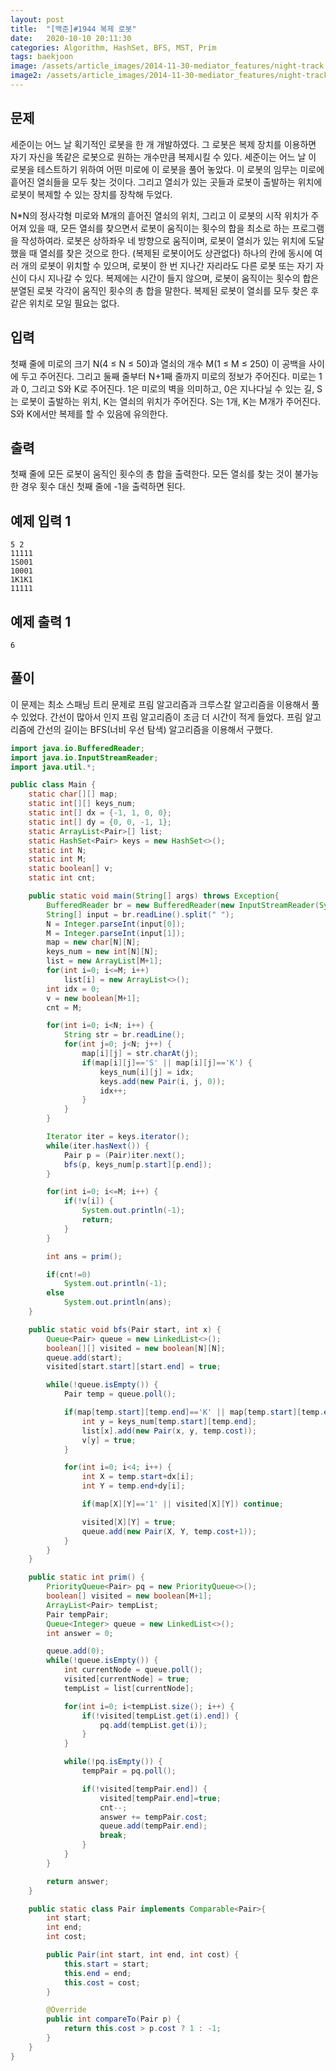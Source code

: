 ```yaml
---
layout: post
title:  "[백준]#1944 복제 로봇"
date:   2020-10-10 20:11:30
categories: Algorithm, HashSet, BFS, MST, Prim
tags: baekjoon
image: /assets/article_images/2014-11-30-mediator_features/night-track.JPG
image2: /assets/article_images/2014-11-30-mediator_features/night-track-mobile.JPG
---
```


문제
--------------------

세준이는 어느 날 획기적인 로봇을 한 개 개발하였다. 그 로봇은 복제 장치를 이용하면 자기 자신을 똑같은 로봇으로 원하는 개수만큼 복제시킬 수 있다. 세준이는 어느 날 이 로봇을 테스트하기 위하여 어떤 미로에 이 로봇을 풀어 놓았다. 이 로봇의 임무는 미로에 흩어진 열쇠들을 모두 찾는 것이다. 그리고 열쇠가 있는 곳들과 로봇이 출발하는 위치에 로봇이 복제할 수 있는 장치를 장착해 두었다.

N*N의 정사각형 미로와 M개의 흩어진 열쇠의 위치, 그리고 이 로봇의 시작 위치가 주어져 있을 때, 모든 열쇠를 찾으면서 로봇이 움직이는 횟수의 합을 최소로 하는 프로그램을 작성하여라. 로봇은 상하좌우 네 방향으로 움직이며, 로봇이 열쇠가 있는 위치에 도달했을 때 열쇠를 찾은 것으로 한다. (복제된 로봇이어도 상관없다) 하나의 칸에 동시에 여러 개의 로봇이 위치할 수 있으며, 로봇이 한 번 지나간 자리라도 다른 로봇 또는 자기 자신이 다시 지나갈 수 있다. 복제에는 시간이 들지 않으며, 로봇이 움직이는 횟수의 합은 분열된 로봇 각각이 움직인 횟수의 총 합을 말한다. 복제된 로봇이 열쇠를 모두 찾은 후 같은 위치로 모일 필요는 없다.

입력
---------------------------

첫째 줄에 미로의 크기 N(4 ≤ N ≤ 50)과 열쇠의 개수 M(1 ≤ M ≤ 250) 이 공백을 사이에 두고 주어진다. 그리고 둘째 줄부터 N+1째 줄까지 미로의 정보가 주어진다. 미로는 1과 0, 그리고 S와 K로 주어진다. 1은 미로의 벽을 의미하고, 0은 지나다닐 수 있는 길, S는 로봇이 출발하는 위치, K는 열쇠의 위치가 주어진다. S는 1개, K는 M개가 주어진다. S와 K에서만 복제를 할 수 있음에 유의한다.

출력
----------------

첫째 줄에 모든 로봇이 움직인 횟수의 총 합을 출력한다. 모든 열쇠를 찾는 것이 불가능한 경우 횟수 대신 첫째 줄에 -1을 출력하면 된다.

예제 입력 1 
----------------------

```
5 2
11111
1S001
10001
1K1K1
11111
```

예제 출력 1 
------------------------

```
6
```

풀이
--------------------------

이 문제는 최소 스패닝 트리 문제로 프림 알고리즘과 크루스칼 알고리즘을 이용해서 풀 수 있었다. 간선이 많아서 인지 프림 알고리즘이 조금 더 시간이 적게 들었다. 프림 알고리즘에 간선의 길이는 BFS(너비 우선 탐색) 알고리즘을 이용해서 구했다.

```java
import java.io.BufferedReader;
import java.io.InputStreamReader;
import java.util.*;

public class Main {
    static char[][] map;
    static int[][] keys_num;
    static int[] dx = {-1, 1, 0, 0};
    static int[] dy = {0, 0, -1, 1};
    static ArrayList<Pair>[] list;
    static HashSet<Pair> keys = new HashSet<>();
    static int N;
    static int M;
    static boolean[] v;
    static int cnt;

    public static void main(String[] args) throws Exception{
        BufferedReader br = new BufferedReader(new InputStreamReader(System.in));
        String[] input = br.readLine().split(" ");
        N = Integer.parseInt(input[0]);
        M = Integer.parseInt(input[1]);
        map = new char[N][N];
        keys_num = new int[N][N];
        list = new ArrayList[M+1];
        for(int i=0; i<=M; i++)
            list[i] = new ArrayList<>();
        int idx = 0;
        v = new boolean[M+1];
        cnt = M;

        for(int i=0; i<N; i++) {
            String str = br.readLine();
            for(int j=0; j<N; j++) {
                map[i][j] = str.charAt(j);
                if(map[i][j]=='S' || map[i][j]=='K') {
                    keys_num[i][j] = idx;
                    keys.add(new Pair(i, j, 0));
                    idx++;
                }
            }
        }

        Iterator iter = keys.iterator();
        while(iter.hasNext()) {
            Pair p = (Pair)iter.next();
            bfs(p, keys_num[p.start][p.end]);
        }

        for(int i=0; i<=M; i++) {
            if(!v[i]) {
                System.out.println(-1);
                return;
            }
        }

        int ans = prim();

        if(cnt!=0)
            System.out.println(-1);
        else
            System.out.println(ans);
    }

    public static void bfs(Pair start, int x) {
        Queue<Pair> queue = new LinkedList<>();
        boolean[][] visited = new boolean[N][N];
        queue.add(start);
        visited[start.start][start.end] = true;

        while(!queue.isEmpty()) {
            Pair temp = queue.poll();

            if(map[temp.start][temp.end]=='K' || map[temp.start][temp.end]=='S') {
                int y = keys_num[temp.start][temp.end];
                list[x].add(new Pair(x, y, temp.cost));
                v[y] = true;
            }

            for(int i=0; i<4; i++) {
                int X = temp.start+dx[i];
                int Y = temp.end+dy[i];

                if(map[X][Y]=='1' || visited[X][Y]) continue;

                visited[X][Y] = true;
                queue.add(new Pair(X, Y, temp.cost+1));
            }
        }
    }

    public static int prim() {
        PriorityQueue<Pair> pq = new PriorityQueue<>();
        boolean[] visited = new boolean[M+1];
        ArrayList<Pair> tempList;
        Pair tempPair;
        Queue<Integer> queue = new LinkedList<>();
        int answer = 0;

        queue.add(0);
        while(!queue.isEmpty()) {
            int currentNode = queue.poll();
            visited[currentNode] = true;
            tempList = list[currentNode];

            for(int i=0; i<tempList.size(); i++) {
                if(!visited[tempList.get(i).end]) {
                    pq.add(tempList.get(i));
                }
            }

            while(!pq.isEmpty()) {
                tempPair = pq.poll();

                if(!visited[tempPair.end]) {
                    visited[tempPair.end]=true;
                    cnt--;
                    answer += tempPair.cost;
                    queue.add(tempPair.end);
                    break;
                }
            }
        }

        return answer;
    }

    public static class Pair implements Comparable<Pair>{
        int start;
        int end;
        int cost;

        public Pair(int start, int end, int cost) {
            this.start = start;
            this.end = end;
            this.cost = cost;
        }

        @Override
        public int compareTo(Pair p) {
            return this.cost > p.cost ? 1 : -1;
        }
    }
}
```
